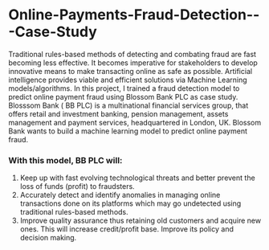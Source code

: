 # Online-Payments-Fraud-Detection---Case-Study

Traditional rules-based methods of detecting and combating fraud are fast becoming less effective. It becomes imperative for stakeholders to develop innovative means to make transacting online as safe as possible. Artificial intelligence provides viable and efficient solutions via Machine Learning models/algorithms. In this project, I trained a fraud detection model to predict online payment fraud using Blossom Bank PLC as case study. Blosssom Bank ( BB PLC) is a multinational financial services group, that offers retail and investment banking, pension management, assets management and payment services, headquartered in London, UK. Blossom Bank wants to build a machine learning model to predict online payment fraud.

### With this model, BB PLC will:
1. Keep up with fast evolving technological threats and better prevent the loss of funds (profit) to fraudsters. 
2. Accurately detect and identify anomalies in managing online transactions done on its platforms which may go undetected using traditional rules-based methods.
3. Improve quality assurance thus retaining old customers and acquire new ones. This will increase credit/profit base. Improve its policy and decision making.
   
